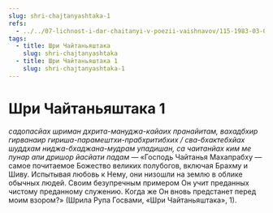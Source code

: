 ```yaml
---
slug: shri-chajtanyashtaka-1
refs:
  - ../../07-lichnost-i-dar-chaitanyi-v-poezii-vaishnavov/115-1983-03-08-a2-krasota-shri-chajtani-kommentarii-na-shloki-rupy-gosvami.md
tags:
  - title: Шри Чайтаньяштака
    slug: shri-chajtanyashtaka
  - title: Шри Чайтаньяштака 1
    slug: shri-chajtanyashtaka-1
---
```


# Шри Чайтаньяштака 1

*садопасйах шриман дхрита-мануджа-кайаих пранайитам, вахадбхир гирванаир гириша-парамештхи-прабхритибхих / сва-бхактебхйах шуддхам ниджа-бхаджана-мудрам упадишан, са чаитанйах ким ме пунар апи дришор йасйати падам* — «Господь Чайтанья Махапрабху — самое почитаемое Божество великих полубогов, включая Брахму и Шиву. Испытывая любовь к Нему, они низошли на землю в облике обычных людей. Своим безупречным примером Он учит преданных чистому преданному служению. Когда же Он вновь предстанет перед моим взором?» (Шрила Рупа Госвами, «Шри Чайтаньяштака», 1).

